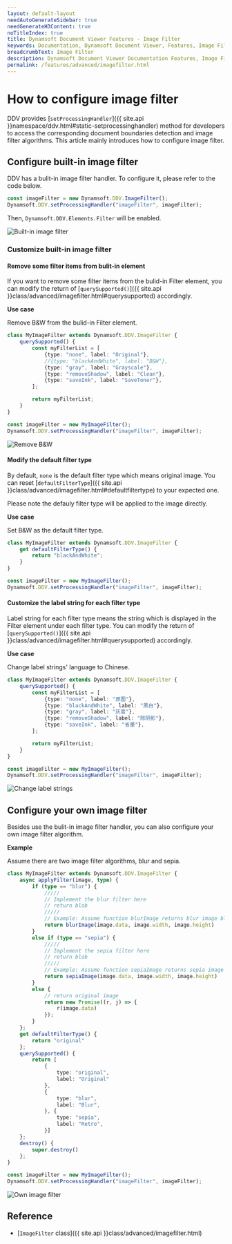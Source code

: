 ```yaml
---
layout: default-layout
needAutoGenerateSidebar: true
needGenerateH3Content: true
noTitleIndex: true
title: Dynamsoft Document Viewer Features - Image Filter
keywords: Documentation, Dynamsoft Document Viewer, Features, Image Filter
breadcrumbText: Image Filter
description: Dynamsoft Document Viewer Documentation Features, Image Filter
permalink: /features/advanced/imagefilter.html
---
```


# How to configure image filter

DDV provides [`setProcessingHandler`]({{ site.api }}namespace/ddv.html#static-setprocessinghandler) method for developers to access the corresponding document boundaries detection and image filter algorithms. This article mainly introduces how to configure image filter.

## Configure built-in image filter

DDV has a bulit-in image filter handler. To configure it, please refer to the code below.

```typescript
const imageFilter = new Dynamsoft.DDV.ImageFilter();
Dynamsoft.DDV.setProcessingHandler("imageFilter", imageFilter);
```

Then, `Dynamsoft.DDV.Elements.Filter` will be enabled.

![Built-in image filter](/assets/imgs/builtinimagefilter.png)

### Customize built-in image filter 

#### Remove some filter items from bulit-in element

If you want to remove some filter items from the bulid-in Filter element, you can modify the return of [`querySupported()`]({{ site.api }}class/advanced/imagefilter.html#querysupported) accordingly.

**Use case**

Remove B&W from the bulid-in Filter element.

```typescript
class MyImageFilter extends Dynamsoft.DDV.ImageFilter {
    querySupported() {
        const myFilterList = [
            {type: "none", label: "Original"},
            //{type: "blackAndWhite", label: "B&W"},
            {type: "gray", label: "Grayscale"},
            {type: "removeShadow", label: "Clean"},
            {type: "saveInk", label: "SaveToner"},
        ];

        return myFilterList;
    }
}

const imageFilter = new MyImageFilter();
Dynamsoft.DDV.setProcessingHandler("imageFilter", imageFilter);
```

![Remove B&W](/assets/imgs/imagefilterremovebw.png)

#### Modify the default filter type

By default, `none` is the default filter type which means original image. You can reset [`defaultFilterType`]({{ site.api }}class/advanced/imagefilter.html#defaultfiltertype) to your expected one. 

Please note the defauly filter type will be applied to the image directly.

**Use case**

Set B&W as the default filter type.

```typescript
class MyImageFilter extends Dynamsoft.DDV.ImageFilter {
    get defaultFilterType() {
        return "blackAndWhite";
    }
}

const imageFilter = new MyImageFilter();
Dynamsoft.DDV.setProcessingHandler("imageFilter", imageFilter);
```

#### Customize the label string for each filter type

Label string for each filter type means the string which is displayed in the Filter element under each filter type. You can modify the return of [`querySupported()`]({{ site.api }}class/advanced/imagefilter.html#querysupported) accordingly.

**Use case**

Change label strings' language to Chinese.

```typescript
class MyImageFilter extends Dynamsoft.DDV.ImageFilter {
    querySupported() {
        const myFilterList = [
            {type: "none", label: "原图"},
            {type: "blackAndWhite", label: "黑白"},
            {type: "gray", label: "灰度"},
            {type: "removeShadow", label: "除阴影"},
            {type: "saveInk", label: "省墨"},
        ];

        return myFilterList;
    }
}

const imageFilter = new MyImageFilter();
Dynamsoft.DDV.setProcessingHandler("imageFilter", imageFilter);
```

![Change label strings](/assets/imgs/imagefilterchangelabel.png)

## Configure your own image filter

Besides use the bulit-in image filter handler, you can also configure your own image filter algorithm.

**Example**

Assume there are two image filter algorithms, blur and sepia.

```typescript
class MyImageFilter extends Dynamsoft.DDV.ImageFilter {
    async applyFilter(image, type) {
        if (type == "blur") {
            ///// 
            // Implement the blur filter here
            // return blob
            /////
            // Example: Assume function blurImage returns blur image blob
            return blurImage(image.data, image.width, image.height)
        }
        else if (type == "sepia") {
            ///// 
            // Implement the sepia filter here
            // return blob
            /////
            // Example: Assume function sepiaImage returns sepia image blob
            return sepiaImage(image.data, image.width, image.height)
        }
        else { 
            // return original image
            return new Promise((r, j) => {
                r(image.data)
            });
        }
    };
    get defaultFilterType() {
        return "original"
    };
    querySupported() {
        return [
            {
                type: "original",
                label: "Original"
            },
            {
                type: "blur",
                label: "Blur",
            }, {
                type: "sepia",
                label: "Retro",
            }]
    };
    destroy() {
        super.destroy()
    };
}

const imageFilter = new MyImageFilter();
Dynamsoft.DDV.setProcessingHandler("imageFilter", imageFilter);
```

![Own image filter](/assets/imgs/ownimagefilter.png)

## Reference

- [`ImageFilter` class]({{ site.api }}class/advanced/imagefilter.html)